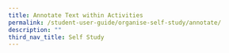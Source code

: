 ```yaml
---
title: Annotate Text within Activities
permalink: /student-user-guide/organise-self-study/annotate/
description: ""
third_nav_title: Self Study
---
```

